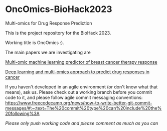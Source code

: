 # OncOmics-BioHack2023
Multi-omics for Drug Response Prediction

This is the project repository for the BioHack 2023.

Working title is OncOmics :).

The main papers we are investigating are 

[Multi-omic machine learning predictor of breast cancer therapy response](https://www.nature.com/articles/s41586-021-04278-5)

[Deep learning and multi-omics approach to predict drug responses in cancer](https://www.ncbi.nlm.nih.gov/pmc/articles/PMC9703655/#:~:text=There%20are%20mainly%20two%20types,expression%2C%20mutation%2C%20etc)

If you haven't developed in an agile environment (or don't know what that means), ask us. Please check out a working branch before you commit code to it, and please follow agile commit messaging conventions: https://www.freecodecamp.org/news/how-to-write-better-git-commit-messages/#:~:text=The%20commit%20type%20can%20include%20the%20following%3A

_Please only push working code and please comment as much as you can_